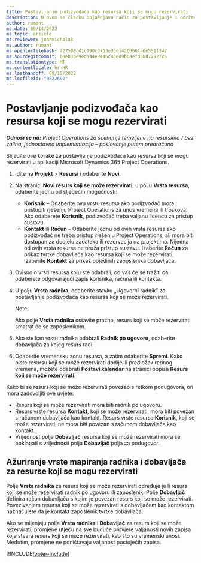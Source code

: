 ```yaml
---
title: Postavljanje podizvođača kao resursa koji se mogu rezervirati
description: U ovom se članku objašnjava način za postavljanje i održavanje resursa podizvođača koje su stvorili korisnici i kontakti u sustavu, tako da se mogu povezati s podugovorima u aplikaciji Microsoft Dynamics 365 Project Operations.
author: rumant
ms.date: 09/14/2022
ms.topic: article
ms.reviewer: johnmichalak
ms.author: rumant
ms.openlocfilehash: 727508c41c190c3703e9cd1420066fa0e551f147
ms.sourcegitcommit: 08eb3be9eda44e9446c43ed9b6aefd58d77927c5
ms.translationtype: MT
ms.contentlocale: hr-HR
ms.lasthandoff: 09/15/2022
ms.locfileid: "9522692"
---
```

# <a name="set-up-subcontractors-as-bookable-resources"></a>Postavljanje podizvođača kao resursa koji se mogu rezervirati

_**Odnosi se na:** Project Operations za scenarije temeljene na resursima / bez zaliha, jednostavna implementacija – poslovanje putem predračuna_

Slijedite ove korake za postavljanje podizvođača kao resursa koji se mogu rezervirati u aplikaciji Microsoft Dynamics 365 Project Operations.

1. Idite na **Projekt** \> **Resursi** i odaberite **Novi**.
2. Na stranici **Novi resurs koji se može rezervirati**, u polju **Vrsta resursa**, odaberite jednu od sljedećih mogućnosti:

    - **Korisnik** – Odaberite ovu vrstu resursa ako podizvođač mora pristupiti rješenju Project Operations za unos vremena ili troškova. Ako odaberete **Korisnik**, podizvođač treba valjanu licencu za pristup sustavu.
    - **Kontakt** ili **Račun** – Odaberite jednu od ovih vrsta resursa ako podizvođač ne treba pristup rješenju Project Operations, ali mora biti dostupan za dodjelu zadataka ili rezervacija na projektima. Nijedna od ovih vrsta resursa ne pruža pristup sustavu. Izaberite **Račun** za prikaz tvrtke dobavljača kao resursa koji se može rezervirati. Izaberite **Kontakt** za prikaz pojedinih zaposlenika dobavljača.

3. Ovisno o vrsti resursa koju ste odabrali, od vas će se tražiti da odaberete odgovarajući zapis korisnika, računa ili kontakta.
4. U polju **Vrsta radnika**, odaberite stavku „Ugovorni radnik” za postavljanje podizvođača kao resursa koji se može rezervirati.

    > [!NOTE]
    > Ako polje **Vrsta radnika** ostavite prazno, resurs koji se može rezervirati smatrat će se zaposlenikom.

5. Ako ste kao vrstu radnika odabrali **Radnik po ugovoru**, odaberite dobavljača za kojeg resurs radi.
6. Odaberite vremensku zonu resursa, a zatim odaberite **Spremi**. Kako biste resursu koji se može rezervirati dodijelili predložak radnog vremena, možete odabrati **Postavi kalendar** na stranici popisa **Resurs koji se može rezervirati**.

Kako bi se resurs koji se može rezervirati povezao s retkom podugovora, on mora zadovoljiti ove uvjete:

- Resurs koji se može rezervirati mora biti radnik po ugovoru.
- Resurs vrste resursa **Kontakt**, koji se može rezervirati, mora biti povezan s računom dobavljača kao kontakt. Resurs vrste resursa **Korisnik**, koji se može rezervirati, ne mora biti povezan s računom dobavljača kao kontakt.
- Vrijednost polja **Dobavljač** resursa koji se može rezervirati mora se poklapati s vrijednosti polja **Dobavljač** polja za podugovor.

## <a name="update-the-type-of-worker-and-vendor-mapping-for-bookable-resources"></a>Ažuriranje vrste mapiranja radnika i dobavljača za resurse koji se mogu rezervirati

Polje **Vrsta radnika** za resurs koji se može rezervirati određuje je li resurs koji se može rezervirati radnik po ugovoru ili zaposlenik. Polje **Dobavljač** definira račun dobavljača s kojim je povezan resurs koji se može rezervirati. Povezivanjem resursa koji se može rezervirati s dobavljačem kao kontaktom naznačujete da je kontakt zaposlenik tvrtke dobavljača.

Ako se mijenjaju polja **Vrsta radnika** i **Dobavljač** za resurs koji se može rezervirati, promjene utječu na sve buduće provjere valjanosti novih zapisa koje stvara resurs koji se može rezervirati, kao što su vremenski unosi. Međutim, promjene ne poništavaju valjanost postojećih zapisa.

[!INCLUDE[footer-include](../../includes/footer-banner.md)]

